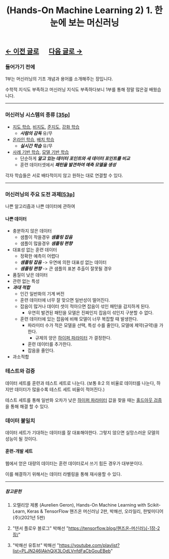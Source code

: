 ﻿---
layout: post
title: "(Hands-On Machine Learning 2) 1. 한눈에 보는 머신러닝"
categories: [5. BookReview]
tag: [1.2. Artificial Intelligence, 1.2.1. Machine Learning]
---
## [←  이전 글로](https://maizer2.github.io/5.%20bookreview/2022/01/13/(Hands-On-Machine-Learning-2)-0.-서론.html) 　 [다음 글로 →](https://maizer2.github.io/5.%20bookreview/2022/02/07/(Hands-On-Machine-Learning-2)-2.-머신러닝-프로젝트-처음부터-끝까지.html)


### 들어가기 전에

1부는 머신러닝의 기초 개념과 용어를 소개해주는 장입니다.

수학적 지식도 부족하고 머신러닝 지식도 부족하다보니 1부를 통해 정말 많은걸 배웠습니다.

---

### 머신러닝 시스템의 종류 [[35p](https://tensorflow.blog/핸즈온-머신러닝-1장-2장/1-3-머신러닝-시스템의-종류/)]

* [지도 학습](https://maizer2.github.io/1.%20computer%20engineering/2022/01/24/지도-학습.html), [비지도](https://maizer2.github.io/1.%20computer%20engineering/2022/02/01/비지도-학습.html), [준지도](https://maizer2.github.io/1.%20computer%20engineering/2022/02/04/준지도-학습.html), [강화 학습](https://maizer2.github.io/1.%20computer%20engineering/2022/02/04/강화-학습.html)
  * ***사람의 감독*** 유/무
* [온라인 학습](https://maizer2.github.io/1.%20computer%20engineering/2022/01/14/인공지능에서-입력-데이터-스트림이란.html), [배치 학습](https://maizer2.github.io/1.%20computer%20engineering/2022/02/04/배치-학습.html)
  * ***실시간 학습*** 유/무
* [사례 기반 학습](https://maizer2.github.io/1.%20computer%20engineering/2022/02/05/사례-기반-학습.html), [모델 기반 학습](https://maizer2.github.io/1.%20computer%20engineering/2022/02/05/모델-기반-학습.html)
  * 단순하게 ***알고 있는 데이터 포인트와 새 데이터 포인트를 비교***
  * 훈련 데이터셋에서 ***패턴을 발견하여 예측 모델을 생성***

각자 학습들은 서로 배타적이지 않고 원하는 대로 연결할 수 있다.

---

### 머신러닝의 주요 도전 과제[[53p](https://tensorflow.blog/핸즈온-머신러닝-1장-2장/1-4-머신러닝의-주요-도전-과제/)]

나쁜 알고리즘과 나쁜 데이터에 관하여

#### 나쁜 데이터

* 충분하지 않은 데이터
  * 샘플이 작을경우 ***샘플링 잡음***
  * 샘플이 많을경우 ***샘플링 편향***
* 대표성 없는 훈련 데이터
  * 정확한 예측이 어렵다
  * ***샘플링 잡음*** -> 우연에 의한 대표성 없는 데이터
  * ***샘플링 편향*** -> 큰 샘플의 표본 추출이 잘못될 경우
* 품질이 낮은 데이터
* 관련 없는 특성
* ***과대 적합***
  * 인간 일반화의 기계 버전
  * 훈련 데이터에 너무 잘 맞으면 일반성이 떨어진다.
  * 잡음이 많거나 데이터 셋이 적아으면 잡음이 섞인 패턴을 감지하게 된다.
    * 우연히 발견된 패턴을 모델은 진짜인지 잡음이 섞인지 구분할 수 없다.
  * 훈련 데이터에 있는 잡음에 비해 모델이 너무 복잡할 때 발생한다.
    * 파라미터 수가 적은 모델을 선택, 특성 수를 줄인다, 모델에 제약(규약)을 가한다.
      * 규제의 양은 [하이퍼 파라미터](https://maizer2.github.io/1.%20computer%20engineering/2022/01/15/인공지능에서-모델-파라미터란.html) 가 결정한다.
    * 훈련 데이터를 추가한다.
    * 잡음을 줄인다.
* 과소적합

### 테스트와 검증

데이터 세트를 훈련과 테스트 세트로 나눈다. (보통 8:2 의 비율로 데이터를 나눈다, 하지만 데이터가 많을수록 테스트 세트 비율이 적어진다.)

테스트 세트를 통해 일반화 오차가 낮은 [하이퍼 파라미터](https://maizer2.github.io/1.%20computer%20engineering/2022/01/15/인공지능에서-모델-파라미터란.html) 값을 찾을 때는 [홀드아웃 검증](https://maizer2.github.io/1.%20computer%20engineering/2022/02/06/홀드아웃-검증.html) 을 통해 해결 할 수 있다.

### 데이터 불일치

데이터 세트가 기대하는 데이터를 잘 대표해야한다. 그렇지 않으면 실망스러운 모델의 성능이 될 것이다.

#### 훈련-개발 세트

웹에서 얻은 대량의 데이터는 훈련 데이터로서 쓰기 힘든 경우가 대부분이다.

이를 해결하기 위해서는 데이터 라벨링을 통해 재사용할 수 있다.

---

##### 참고문헌

1) 오렐리앙 제롱 (Aurelien Geron), Hands-On Machine Learning with Scikit-Learn, Keras & TensorFlow 핸즈온 머신러닝 2판, 박해선, 오라일리, 한빛미디어(주)(2021년 5판)

2) "텐서 플로우 블로그" 박해선 "https://tensorflow.blog/핸즈온-머신러닝-1장-2장/"

3) "박해선 유튜브" 박해선 "https://youtube.com/playlist?list=PLJN246lAkhQjX3LOdLVnfdFaCbGouEBeb"
